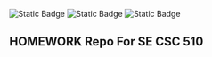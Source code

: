 ![Static Badge](https://img.shields.io/badge/language-Python-%234C2FA7)
![Static Badge](https://img.shields.io/badge/license-AGPL%20v3-orange)
![Static Badge](https://img.shields.io/badge/platform-linux-red)

## HOMEWORK Repo For SE CSC 510
